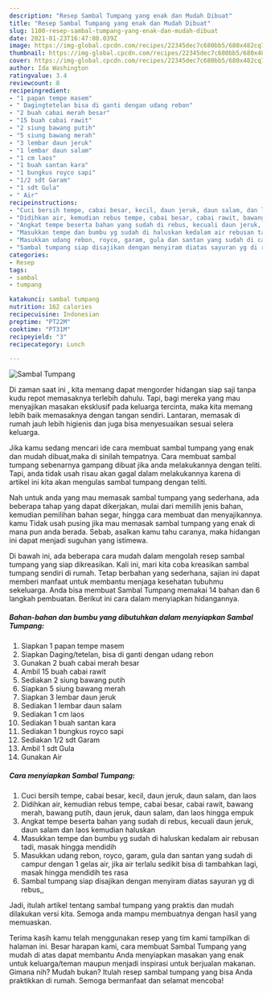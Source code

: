 ```yaml
---
description: "Resep Sambal Tumpang yang enak dan Mudah Dibuat"
title: "Resep Sambal Tumpang yang enak dan Mudah Dibuat"
slug: 1100-resep-sambal-tumpang-yang-enak-dan-mudah-dibuat
date: 2021-01-23T16:47:08.039Z
image: https://img-global.cpcdn.com/recipes/22345dec7c680bb5/680x482cq70/sambal-tumpang-foto-resep-utama.jpg
thumbnail: https://img-global.cpcdn.com/recipes/22345dec7c680bb5/680x482cq70/sambal-tumpang-foto-resep-utama.jpg
cover: https://img-global.cpcdn.com/recipes/22345dec7c680bb5/680x482cq70/sambal-tumpang-foto-resep-utama.jpg
author: Ida Washington
ratingvalue: 3.4
reviewcount: 8
recipeingredient:
- "1 papan tempe masem"
- " Dagingtetelan bisa di ganti dengan udang rebon"
- "2 buah cabai merah besar"
- "15 buah cabai rawit"
- "2 siung bawang putih"
- "5 siung bawang merah"
- "3 lembar daun jeruk"
- "1 lembar daun salam"
- "1 cm laos"
- "1 buah santan kara"
- "1 bungkus royco sapi"
- "1/2 sdt Garam"
- "1 sdt Gula"
- " Air"
recipeinstructions:
- "Cuci bersih tempe, cabai besar, kecil, daun jeruk, daun salam, dan laos"
- "Didihkan air, kemudian rebus tempe, cabai besar, cabai rawit, bawang merah, bawang putih, daun jeruk, daun salam, dan laos hingga empuk"
- "Angkat tempe beserta bahan yang sudah di rebus, kecuali daun jeruk, daun salam dan laos kemudian haluskan"
- "Masukkan tempe dan bumbu yg sudah di haluskan kedalam air rebusan tadi, masak hingga mendidih"
- "Masukkan udang rebon, royco, garam, gula dan santan yang sudah di campur dengan 1 gelas air, jika air terlalu sedikit bisa di tambahkan lagi, masak hingga mendidih tes rasa"
- "Sambal tumpang siap disajikan dengan menyiram diatas sayuran yg di rebus,,"
categories:
- Resep
tags:
- sambal
- tumpang

katakunci: sambal tumpang 
nutrition: 162 calories
recipecuisine: Indonesian
preptime: "PT22M"
cooktime: "PT31M"
recipeyield: "3"
recipecategory: Lunch

---
```



![Sambal Tumpang](https://img-global.cpcdn.com/recipes/22345dec7c680bb5/680x482cq70/sambal-tumpang-foto-resep-utama.jpg)

Di zaman  saat ini , kita memang dapat mengorder hidangan siap saji tanpa kudu repot memasaknya terlebih dahulu. Tapi, bagi mereka yang mau menyajikan masakan eksklusif pada keluarga tercinta, maka kita memang lebih baik memasaknya dengan tangan sendiri. Lantaran, memasak di rumah jauh lebih higienis dan juga bisa menyesuaikan sesuai selera keluarga.

Jika kamu sedang mencari ide cara membuat sambal tumpang yang enak dan mudah dibuat,maka di sinilah tempatnya. Cara membuat sambal tumpang  sebenarnya gampang dibuat jika anda melakukannya dengan teliti. Tapi, anda tidak usah risau akan gagal dalam melakukannya 
karena di artikel ini kita akan mengulas sambal tumpang dengan teliti.  



Nah untuk anda yang mau memasak sambal tumpang yang sederhana, ada beberapa tahap yang dapat dikerjakan, mulai dari memilih jenis bahan, kemudian pemilihan bahan segar, hingga cara membuat dan menyajikannya. kamu Tidak usah pusing jika mau memasak sambal tumpang yang enak di mana pun anda berada. Sebab, asalkan kamu  tahu caranya, maka hidangan ini dapat menjadi suguhan yang istimewa.

Di bawah ini, ada beberapa cara mudah dalam mengolah resep sambal tumpang yang siap dikreasikan. Kali ini, mari kita coba kreasikan sambal tumpang sendiri di rumah. Tetap berbahan yang sederhana, sajian ini dapat memberi manfaat untuk membantu menjaga kesehatan tubuhmu sekeluarga. Anda bisa membuat Sambal Tumpang memakai 14 bahan dan 6 langkah pembuatan. Berikut ini cara dalam menyiapkan hidangannya.

<!--inarticleads1-->

##### Bahan-bahan dan bumbu yang dibutuhkan dalam menyiapkan Sambal Tumpang:

1. Siapkan 1 papan tempe masem
1. Siapkan  Daging/tetelan, bisa di ganti dengan udang rebon
1. Gunakan 2 buah cabai merah besar
1. Ambil 15 buah cabai rawit
1. Sediakan 2 siung bawang putih
1. Siapkan 5 siung bawang merah
1. Siapkan 3 lembar daun jeruk
1. Sediakan 1 lembar daun salam
1. Sediakan 1 cm laos
1. Sediakan 1 buah santan kara
1. Sediakan 1 bungkus royco sapi
1. Sediakan 1/2 sdt Garam
1. Ambil 1 sdt Gula
1. Gunakan  Air




<!--inarticleads2-->

##### Cara menyiapkan Sambal Tumpang:

1. Cuci bersih tempe, cabai besar, kecil, daun jeruk, daun salam, dan laos
1. Didihkan air, kemudian rebus tempe, cabai besar, cabai rawit, bawang merah, bawang putih, daun jeruk, daun salam, dan laos hingga empuk
1. Angkat tempe beserta bahan yang sudah di rebus, kecuali daun jeruk, daun salam dan laos kemudian haluskan
1. Masukkan tempe dan bumbu yg sudah di haluskan kedalam air rebusan tadi, masak hingga mendidih
1. Masukkan udang rebon, royco, garam, gula dan santan yang sudah di campur dengan 1 gelas air, jika air terlalu sedikit bisa di tambahkan lagi, masak hingga mendidih tes rasa
1. Sambal tumpang siap disajikan dengan menyiram diatas sayuran yg di rebus,,




Jadi, itulah artikel tentang  sambal tumpang  yang praktis dan mudah dilakukan versi kita. Semoga anda mampu membuatnya dengan hasil yang memuaskan. 

Terima kasih kamu telah menggunakan resep yang tim kami tampilkan di halaman ini. Besar harapan kami, cara membuat  Sambal Tumpang yang mudah di atas dapat membantu Anda menyiapkan masakan yang enak untuk keluarga/teman maupun menjadi inspirasi untuk berjualan makanan. Gimana nih? Mudah bukan? Itulah resep sambal tumpang yang bisa Anda praktikkan di rumah. Semoga bermanfaat dan selamat mencoba!


